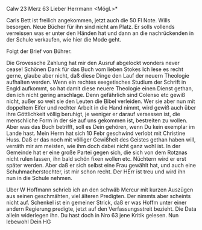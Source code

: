  Calw 23 Merz 63
Lieber Herrmann <Mögl.>*

Carls Bett ist freilich angekommen, jetzt auch die 50 Fl Note. Wills besorgen. Neue Bücher für ihn sind nicht am Platz. Er solls vollends verreissen was er unter den Händen hat und dann an die nachrückenden in der Schule verkaufen, wie hier die Mode geht.

Folgt der Brief von Bührer.

Die Grovessche Zahlung hat mir den Ausruf abgelockt wonders never cease! 
Schönen Dank für das Buch vom lieben Stokes Ich lese es recht gerne, glaube aber nicht, daß diese Dinge den Lauf der neuern Theologie aufhalten werden. Wenn ein rechtes exegetisches Studium der Schrift in Engld aufkommt, so hat damit diese neuere Theologie einen Dienst gethan, den ich nicht gering anschlage. Denn gefährlich sind Colenso etc gewiß nicht, außer so weit sie den Leuten die Bibel verleiden. Wer sie aber nun mit doppeltem Eifer und rechter Arbeit in die Hand nimmt, wird gewiß auch über ihre Göttlichkeit völlig beruhigt, je weniger er darauf versessen ist, die menschliche Form in der sie auf uns gekommen ist, bestreiten zu wollen. Aber was das Buch betrifft, soll es Dein gehören, wenn Du kein exemplar im Lande hast. 
Mein Herm hat sich 10 Febr geschwind verlobt mit Christine Huss. Daß er das noch mit völliger Gewißheit des Geistes gethan haben will, verräth mir am meisten, wie ihm doch dabei nicht ganz wohl ist. In der Gemeinde hat er eine große Partei gegen sich, die sich von dem Rotznas nicht rulen lassen, ihn bald schön fixen wollen etc. Nüchtern wird er erst später werden. Aber daß er sich selbst eine Frau gewählt hat, und auch eine Schuhmacherstochter, ist mir schon recht. Der HErr ist treu und wird ihn nun in die Schule nehmen.

Uber W Hoffmann schrieb ich an den schwäb Mercur mit kurzen Auszügen aus seinen geschmähten, viel älteren Predigten. Der nimmts aber scheints nicht auf. Schenkel ist ein gemeiner Strick, daß er was Hoffm unter einer andern Regierung predigte, jetzt auf den Verfassungsstreit bezieht. Die Data allein widerlegen ihn. Du hast doch in Nro 63 jene Kritik gelesen. 
 Nun lebewohl
 Dein HG
